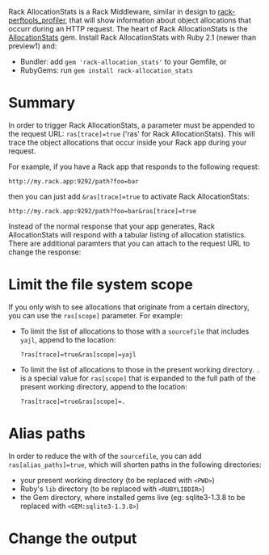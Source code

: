 Rack AllocationStats is a Rack Middleware, similar in design to
[rack-perftools_profiler](https://github.com/bhb/rack-perftools_profiler), that
will show information about object allocations that occurr during an HTTP
request. The heart of Rack AllocationStats is the
[AllocationStats](https://github.com/srawlins/allocation_stats) gem. Install
Rack AllocationStats with Ruby 2.1 (newer than preview1) and:

* Bundler: add `gem 'rack-allocation_stats'` to your Gemfile, or
* RubyGems: run `gem install rack-allocation_stats`

Summary
=======

In order to trigger Rack AllocationStats, a parameter must be appended to the
request URL: `ras[trace]=true` ('ras' for Rack AllocationStats). This will
trace the object allocations that occur inside your Rack app during your
request.

For example, if you have a Rack app that responds to the following request:

```http
http://my.rack.app:9292/path?foo=bar
```

then you can just add `&ras[trace]=true` to activate Rack AllocationStats:

```http
http://my.rack.app:9292/path?foo=bar&ras[trace]=true
```

Instead of the normal response that your app generates, Rack
AllocationStats will respond with a tabular listing of allocation statistics.
There are additional paramters that you can attach to the request URL to change
the response:

Limit the file system scope
===========================

If you only wish to see allocations that originate from a certain directory, you can
use the `ras[scope]` parameter. For example:

* To limit the list of allocations to those with a `sourcefile` that includes
  `yajl`, append to the location:
  ```
  ?ras[trace]=true&ras[scope]=yajl
  ```

* To limit the list of allocations to those in the present working directory.
  `.` is a special value for `ras[scope]` that is expanded to the full path of
  the present working directory, append to the location:
  ```
  ?ras[trace]=true&ras[scope]=.
  ```

Alias paths
===========

In order to reduce the with of the `sourcefile`, you can add
`ras[alias_paths]=true`, which will shorten paths in the following directories:

* your present working directory (to be replaced with `<PWD>`)
* Ruby's `lib` directory (to be replaced with `<RUBYLIBDIR>`)
* the Gem directory, where installed gems live (eg: sqlite3-1.3.8 to be
  replaced with `<GEM:sqlite3-1.3.8>`)

Change the output
=================
